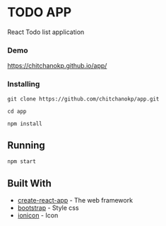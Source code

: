 # TODO APP

React Todo list application 

### Demo
https://chitchanokp.github.io/app/

### Installing



```
git clone https://github.com/chitchanokp/app.git
```

```
cd app
```

```
npm install
```

## Running

```
npm start
```


## Built With

* [create-react-app](https://github.com/facebook/create-react-app) - The web framework 
* [bootstrap](https://getbootstrap.com/docs/4.1) - Style css
* [ionicon](https://ionicons.com/) - Icon




